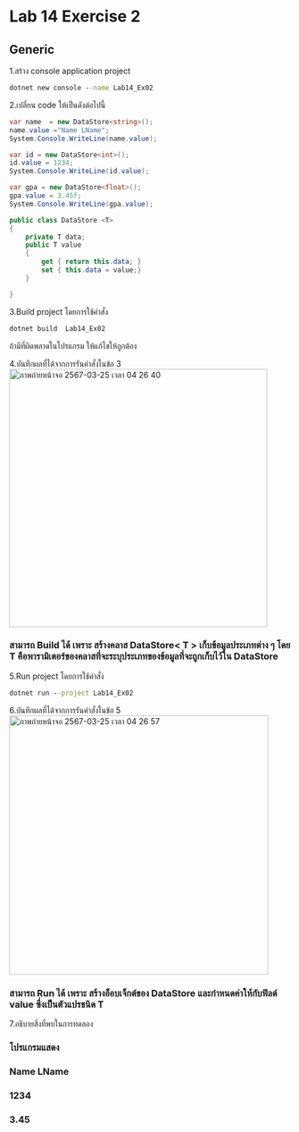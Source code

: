 # Lab 14 Exercise 2

## Generic

1.สร้าง console application project

```cmd
dotnet new console --name Lab14_Ex02
```

2.เปลี่ยน code ให้เป็นดังต่อไปนี้

```cs
var name  = new DataStore<string>();
name.value ="Name LName";
System.Console.WriteLine(name.value);

var id = new DataStore<int>();
id.value = 1234;
System.Console.WriteLine(id.value);

var gpa = new DataStore<float>();
gpa.value = 3.45f;
System.Console.WriteLine(gpa.value);  

public class DataStore <T>
{
    private T data;
    public T value
    {
        get { return this.data; }
        set { this.data = value;}
    }

}
```

3.Build project โดยการใช้คำสั่ง

```cmd
dotnet build  Lab14_Ex02
```

ถ้ามีที่ผิดพลาดในโปรแกรม ให้แก้ไขให้ถูกต้อง

4.บันทึกผลที่ได้จากการรันคำสั่งในข้อ 3
<img width="462" alt="ภาพถ่ายหน้าจอ 2567-03-25 เวลา 04 26 40" src="https://github.com/VisawaPRO/03376836-OOP-2566-Lab-14/assets/144195555/1ebb711f-249f-4aac-a9dd-2a9556b4e1bc">
### สามารถ Build ได้ เพราะ สร้างคลาส DataStore< T > เก็บข้อมูลประเภทต่าง ๆ โดย T คือพารามิเตอร์ของคลาสที่จะระบุประเภทของข้อมูลที่จะถูกเก็บไว้ใน DataStore


5.Run project โดยการใช้คำสั่ง

```cmd
dotnet run --project Lab14_Ex02
```

6.บันทึกผลที่ได้จากการรันคำสั่งในข้อ 5
<img width="464" alt="ภาพถ่ายหน้าจอ 2567-03-25 เวลา 04 26 57" src="https://github.com/VisawaPRO/03376836-OOP-2566-Lab-14/assets/144195555/5abaf3d6-8983-46e1-921d-e493221ab715">
### สามารถ Run ได้ เพราะ สร้างอ็อบเจ็กต์ของ DataStore และกำหนดค่าให้กับฟิลด์ value ซึ่งเป็นตัวแปรชนิด T 
7.อธิบายสิ่งที่พบในการทดลอง
### โปรแกรมแสดง
### Name LName
### 1234
### 3.45
